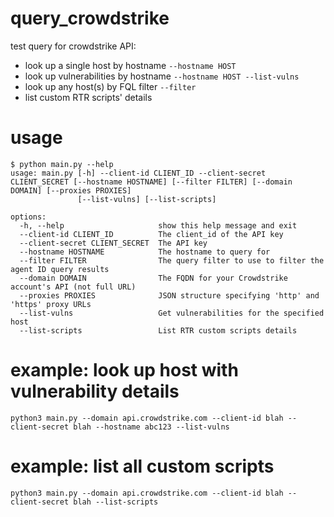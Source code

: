 # query_crowdstrike
test query for crowdstrike API:<br>
* look up a single host by hostname `--hostname HOST`
* look up vulnerabilities by hostname `--hostname HOST --list-vulns`
* look up any host(s) by FQL filter `--filter`
* list custom RTR scripts' details

# usage
```
$ python main.py --help
usage: main.py [-h] --client-id CLIENT_ID --client-secret CLIENT_SECRET [--hostname HOSTNAME] [--filter FILTER] [--domain DOMAIN] [--proxies PROXIES]
               [--list-vulns] [--list-scripts]

options:
  -h, --help                     show this help message and exit
  --client-id CLIENT_ID          The client_id of the API key
  --client-secret CLIENT_SECRET  The API key
  --hostname HOSTNAME            The hostname to query for
  --filter FILTER                The query filter to use to filter the agent ID query results
  --domain DOMAIN                The FQDN for your Crowdstrike account's API (not full URL)
  --proxies PROXIES              JSON structure specifying 'http' and 'https' proxy URLs
  --list-vulns                   Get vulnerabilities for the specified host
  --list-scripts                 List RTR custom scripts details
```


# example: look up host with vulnerability details
`python3 main.py --domain api.crowdstrike.com --client-id blah --client-secret blah --hostname abc123 --list-vulns`

# example: list all custom scripts
`python3 main.py --domain api.crowdstrike.com --client-id blah --client-secret blah --list-scripts`

